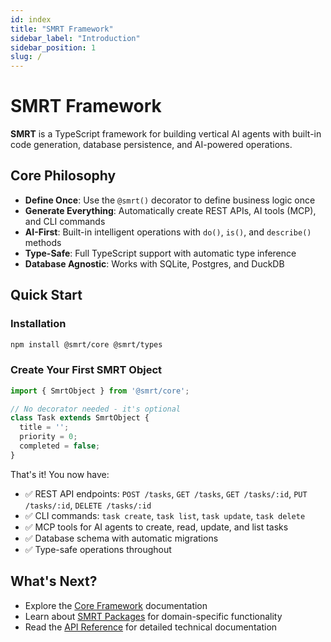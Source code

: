 ```yaml
---
id: index
title: "SMRT Framework"
sidebar_label: "Introduction"
sidebar_position: 1
slug: /
---
```


# SMRT Framework

**SMRT** is a TypeScript framework for building vertical AI agents with built-in code generation, database persistence, and AI-powered operations.

## Core Philosophy

- **Define Once**: Use the `@smrt()` decorator to define business logic once
- **Generate Everything**: Automatically create REST APIs, AI tools (MCP), and CLI commands
- **AI-First**: Built-in intelligent operations with `do()`, `is()`, and `describe()` methods
- **Type-Safe**: Full TypeScript support with automatic type inference
- **Database Agnostic**: Works with SQLite, Postgres, and DuckDB

## Quick Start

### Installation

```bash
npm install @smrt/core @smrt/types
```

### Create Your First SMRT Object

```typescript
import { SmrtObject } from '@smrt/core';

// No decorator needed - it's optional
class Task extends SmrtObject {
  title = '';
  priority = 0;
  completed = false;
}
```

That's it! You now have:
- ✅ REST API endpoints: `POST /tasks`, `GET /tasks`, `GET /tasks/:id`, `PUT /tasks/:id`, `DELETE /tasks/:id`
- ✅ CLI commands: `task create`, `task list`, `task update`, `task delete`
- ✅ MCP tools for AI agents to create, read, update, and list tasks
- ✅ Database schema with automatic migrations
- ✅ Type-safe operations throughout

## What's Next?

- Explore the [Core Framework](/core) documentation
- Learn about [SMRT Packages](/) for domain-specific functionality
- Read the [API Reference](/api/core) for detailed technical documentation

